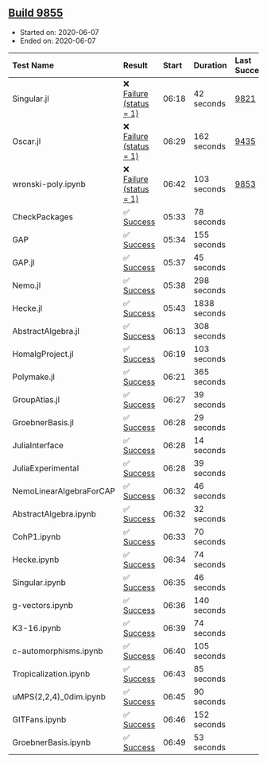 ## [Build 9855](https://oscarci.mathematik.uni-kl.de/job/oscar/9855/)

* Started on: 2020-06-07
* Ended on: 2020-06-07

| Test Name    | Result | Start | Duration | Last Success | First Failure |
|:-------------|:-------|:------|:---------|:-------------|:--------------|
| Singular.jl | ❌ [Failure (status = 1)](https://oscarci.mathematik.uni-kl.de/job/oscar/9855/artifact/logs/build-9855/Singular.jl.log) | 06:18 | 42 seconds | [9821](https://oscarci.mathematik.uni-kl.de/job/oscar/9821/) | [9822](https://oscarci.mathematik.uni-kl.de/job/oscar/9822/) |
| Oscar.jl | ❌ [Failure (status = 1)](https://oscarci.mathematik.uni-kl.de/job/oscar/9855/artifact/logs/build-9855/Oscar.jl.log) | 06:29 | 162 seconds | [9435](https://oscarci.mathematik.uni-kl.de/job/oscar/9435/) | [9436](https://oscarci.mathematik.uni-kl.de/job/oscar/9436/) |
| wronski-poly.ipynb | ❌ [Failure (status = 1)](https://oscarci.mathematik.uni-kl.de/job/oscar/9855/artifact/logs/build-9855/wronski-poly.ipynb.log) | 06:42 | 103 seconds | [9853](https://oscarci.mathematik.uni-kl.de/job/oscar/9853/) | [9854](https://oscarci.mathematik.uni-kl.de/job/oscar/9854/) |
| CheckPackages | ✅ [Success](https://oscarci.mathematik.uni-kl.de/job/oscar/9855/artifact/logs/build-9855/CheckPackages.log) | 05:33 | 78 seconds |  |  |
| GAP | ✅ [Success](https://oscarci.mathematik.uni-kl.de/job/oscar/9855/artifact/logs/build-9855/GAP.log) | 05:34 | 155 seconds |  |  |
| GAP.jl | ✅ [Success](https://oscarci.mathematik.uni-kl.de/job/oscar/9855/artifact/logs/build-9855/GAP.jl.log) | 05:37 | 45 seconds |  |  |
| Nemo.jl | ✅ [Success](https://oscarci.mathematik.uni-kl.de/job/oscar/9855/artifact/logs/build-9855/Nemo.jl.log) | 05:38 | 298 seconds |  |  |
| Hecke.jl | ✅ [Success](https://oscarci.mathematik.uni-kl.de/job/oscar/9855/artifact/logs/build-9855/Hecke.jl.log) | 05:43 | 1838 seconds |  |  |
| AbstractAlgebra.jl | ✅ [Success](https://oscarci.mathematik.uni-kl.de/job/oscar/9855/artifact/logs/build-9855/AbstractAlgebra.jl.log) | 06:13 | 308 seconds |  |  |
| HomalgProject.jl | ✅ [Success](https://oscarci.mathematik.uni-kl.de/job/oscar/9855/artifact/logs/build-9855/HomalgProject.jl.log) | 06:19 | 103 seconds |  |  |
| Polymake.jl | ✅ [Success](https://oscarci.mathematik.uni-kl.de/job/oscar/9855/artifact/logs/build-9855/Polymake.jl.log) | 06:21 | 365 seconds |  |  |
| GroupAtlas.jl | ✅ [Success](https://oscarci.mathematik.uni-kl.de/job/oscar/9855/artifact/logs/build-9855/GroupAtlas.jl.log) | 06:27 | 39 seconds |  |  |
| GroebnerBasis.jl | ✅ [Success](https://oscarci.mathematik.uni-kl.de/job/oscar/9855/artifact/logs/build-9855/GroebnerBasis.jl.log) | 06:28 | 29 seconds |  |  |
| JuliaInterface | ✅ [Success](https://oscarci.mathematik.uni-kl.de/job/oscar/9855/artifact/logs/build-9855/JuliaInterface.log) | 06:28 | 14 seconds |  |  |
| JuliaExperimental | ✅ [Success](https://oscarci.mathematik.uni-kl.de/job/oscar/9855/artifact/logs/build-9855/JuliaExperimental.log) | 06:28 | 39 seconds |  |  |
| NemoLinearAlgebraForCAP | ✅ [Success](https://oscarci.mathematik.uni-kl.de/job/oscar/9855/artifact/logs/build-9855/NemoLinearAlgebraForCAP.log) | 06:32 | 46 seconds |  |  |
| AbstractAlgebra.ipynb | ✅ [Success](https://oscarci.mathematik.uni-kl.de/job/oscar/9855/artifact/logs/build-9855/AbstractAlgebra.ipynb.log) | 06:32 | 32 seconds |  |  |
| CohP1.ipynb | ✅ [Success](https://oscarci.mathematik.uni-kl.de/job/oscar/9855/artifact/logs/build-9855/CohP1.ipynb.log) | 06:33 | 70 seconds |  |  |
| Hecke.ipynb | ✅ [Success](https://oscarci.mathematik.uni-kl.de/job/oscar/9855/artifact/logs/build-9855/Hecke.ipynb.log) | 06:34 | 74 seconds |  |  |
| Singular.ipynb | ✅ [Success](https://oscarci.mathematik.uni-kl.de/job/oscar/9855/artifact/logs/build-9855/Singular.ipynb.log) | 06:35 | 46 seconds |  |  |
| g-vectors.ipynb | ✅ [Success](https://oscarci.mathematik.uni-kl.de/job/oscar/9855/artifact/logs/build-9855/g-vectors.ipynb.log) | 06:36 | 140 seconds |  |  |
| K3-16.ipynb | ✅ [Success](https://oscarci.mathematik.uni-kl.de/job/oscar/9855/artifact/logs/build-9855/K3-16.ipynb.log) | 06:39 | 74 seconds |  |  |
| c-automorphisms.ipynb | ✅ [Success](https://oscarci.mathematik.uni-kl.de/job/oscar/9855/artifact/logs/build-9855/c-automorphisms.ipynb.log) | 06:40 | 105 seconds |  |  |
| Tropicalization.ipynb | ✅ [Success](https://oscarci.mathematik.uni-kl.de/job/oscar/9855/artifact/logs/build-9855/Tropicalization.ipynb.log) | 06:43 | 85 seconds |  |  |
| uMPS(2,2,4)_0dim.ipynb | ✅ [Success](https://oscarci.mathematik.uni-kl.de/job/oscar/9855/artifact/logs/build-9855/uMPS-2-2-4-_0dim.ipynb.log) | 06:45 | 90 seconds |  |  |
| GITFans.ipynb | ✅ [Success](https://oscarci.mathematik.uni-kl.de/job/oscar/9855/artifact/logs/build-9855/GITFans.ipynb.log) | 06:46 | 152 seconds |  |  |
| GroebnerBasis.ipynb | ✅ [Success](https://oscarci.mathematik.uni-kl.de/job/oscar/9855/artifact/logs/build-9855/GroebnerBasis.ipynb.log) | 06:49 | 53 seconds |  |  |
